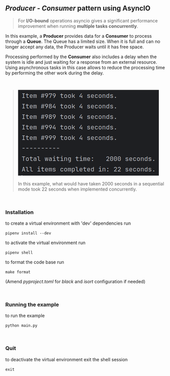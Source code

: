 ## _Producer - Consumer_ pattern using AsyncIO

> For **I/O-bound** operations asyncio gives a significant performance improvement when running **multiple tasks concurrently**.

In this example, a **Producer** provides data for a **Consumer** to process through a **Queue**.
The Queue has a limited size. When it is full and can no longer accept any data, the Producer waits until it has free space. 

Processing performed by the **Consumer** also includes a delay when the system is idle and just waiting for a response from an external resource.
Using asynchronous tasks in this case allows to reduce the processing time by performing the other work during the delay.

<br/>

> ![](2000_22_secs.png)
> 
> In this example, what would have taken 2000 seconds in a sequential mode took 22 seconds when implemented concurrently.

<br/>

### Installation
to create a virtual environment with 'dev' dependencies run
```shell
pipenv install --dev
```
to activate the virtual environment run
```shell
pipenv shell
```
to format the code base run
```shell
make format
```
(Amend _pyproject.toml_ for _black_ and _isort_ configuration if needed)


<br/>

### Running the example
to run the example
```shell
python main.py
```

<br/>

### Quit
to deactivate the virtual environment exit the shell session
```shell
exit
```




